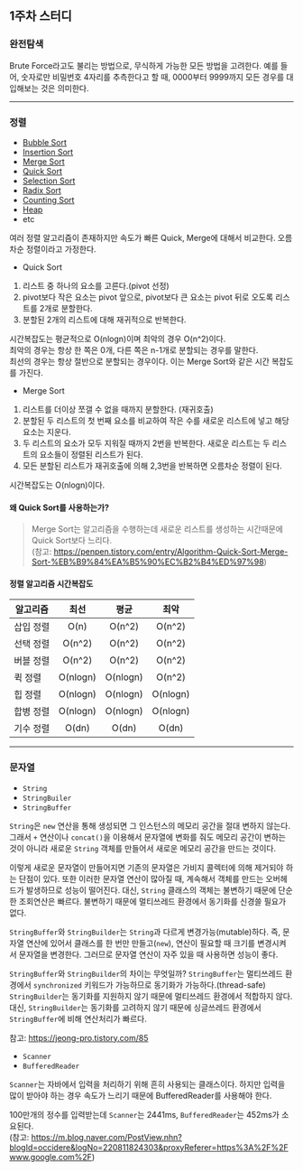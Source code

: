 ## 1주차 스터디

### 완전탐색
Brute Force라고도 불리는 방법으로, 무식하게 가능한 모든 방법을 고려한다.
예를 들어, 숫자로만 비밀번호 4자리를 추측한다고 할 때, 0000부터 9999까지 모든 경우를 대입해보는 것은 의미한다.

----

### 정렬
- [Bubble Sort](https://github.com/minho-jang/Univ/blob/master/2019-summer/Algorithms/src/sort/BubbleSort.java)
- [Insertion Sort](https://github.com/minho-jang/Univ/blob/master/2019-summer/Algorithms/src/sort/InsertionSort.java)
- [Merge Sort](https://github.com/minho-jang/Univ/blob/master/2019-summer/Algorithms/src/sort/MergeSort.java)
- [Quick Sort](https://github.com/minho-jang/Univ/blob/master/2019-summer/Algorithms/src/sort/QuickSort.java)
- [Selection Sort](https://github.com/minho-jang/Univ/blob/master/2019-summer/Algorithms/src/sort/SelectionSort.java)
- [Radix Sort](https://github.com/minho-jang/Univ/blob/master/2019-summer/Algorithms/src/sort/RadixSort.java)
- [Counting Sort](https://github.com/minho-jang/Univ/blob/master/2019-summer/Algorithms/src/sort/CountingSort.java)
- [Heap](https://github.com/minho-jang/Univ/blob/master/2019-summer/Algorithms/src/data_structure/Heap.java)
- etc

여러 정렬 알고리즘이 존재하지만 속도가 빠른 Quick, Merge에 대해서 비교한다. 오름차순 정렬이라고 가정한다.
- Quick Sort
1. 리스트 중 하나의 요소를 고른다.(pivot 선정)
2. pivot보다 작은 요소는 pivot 앞으로, pivot보다 큰 요소는 pivot 뒤로 오도록 리스트를 2개로 분할한다.
3. 분할된 2개의 리스트에 대해 재귀적으로 반복한다.

시간복잡도는 평균적으로 O(nlogn)이며 최악의 경우 O(n^2)이다.</br>
최악의 경우는 항상 한 쪽은 0개, 다른 쪽은 n-1개로 분할되는 경우를 말한다.</br>
최선의 경우는 항상 절반으로 분할되는 경우이다. 이는 Merge Sort와 같은 시간 복잡도를 가진다.</br>

- Merge Sort
1. 리스트를 더이상 쪼갤 수 없을 때까지 분할한다. (재귀호출)
2. 분할된 두 리스트의 첫 번째 요소를 비교하여 작은 수를 새로운 리스트에 넣고 해당 요소는 지운다.
3. 두 리스트의 요소가 모두 지워질 때까지 2번을 반복한다. 새로운 리스트는 두 리스트의 요소들이 정렬된 리스트가 된다.
4. 모든 분할된 리스트가 재귀호출에 의해 2,3번을 반복하면 오름차순 정렬이 된다.

시간복잡도는 O(nlogn)이다.

#### 왜 Quick Sort를 사용하는가?</br>
> Merge Sort는 알고리즘을 수행하는데 새로운 리스트를 생성하는 시간때문에 Quick Sort보다 느리다.</br>
> (참고: https://penpen.tistory.com/entry/Algorithm-Quick-Sort-Merge-Sort-%EB%B9%84%EA%B5%90%EC%B2%B4%ED%97%98)

#### 정렬 알고리즘 시간복잡도
|  <center>알고리즘</center> |  <center>최선</center> |  <center>평균</center> |  <center>최악</center> |
|:--------|:--------:|:--------:|:--------:|
| 삽입 정렬 | O(n) | O(n^2) | O(n^2) |
| 선택 정렬 | O(n^2) | O(n^2) | O(n^2) |
| 버블 정렬 | O(n^2) | O(n^2) | O(n^2) |
| 퀵 정렬 | O(nlogn) | O(nlogn) | O(n^2) |
| 힙 정렬 | O(nlogn) | O(nlogn) | O(nlogn) |
| 합병 정렬 | O(nlogn) | O(nlogn) | O(nlogn) |
| 기수 정렬 | O(dn) | O(dn) | O(dn) |

----

### 문자열
- `String`
- `StringBuiler`
- `StringBuffer`

`String`은 `new` 연산을 통해 생성되면 그 인스턴스의 메모리 공간을 절대 변하지 않는다.
그래서 `+` 연산이나 `concat()`을 이용해서 문자열에 변화를 줘도 메모리 공간이 변하는 것이 아니라
새로운 `String` 객체를 만들어서 새로운 메모리 공간을 만드는 것이다.

이렇게 새로운 문자열이 만들어지면 기존의 문자열은 가비지 콜렉터에 의해 제거되야 하는 단점이 있다.
또한 이러한 문자열 연산이 많아질 때, 계속해서 객체를 만드는 오버헤드가 발생하므로 성능이 떨어진다.
대신, `String` 클래스의 객체는 불변하기 때문에 단순한 조회연산은 빠르다.
불변하기 때문에 멀티쓰레드 환경에서 동기화를 신경쓸 필요가 없다.

`StringBuffer`와 `StringBuilder`는 `String`과 다르게 변경가능(mutable)하다.
즉, 문자열 연산에 있어서 클래스를 한 번만 만들고(`new`), 연산이 필요할 때 크기를 변경시켜서 문자열을 변경한다.
그러므로 문자열 연산이 자주 있을 때 사용하면 성능이 좋다.

`StringBuffer`와 `StringBuilder`의 차이는 무엇일까?
`StringBuffer`는 멀티쓰레드 환경에서 `synchronized` 키워드가 가능하므로 동기화가 가능하다.(thread-safe)
`StringBuilder`는 동기화를 지원하지 않기 때문에 멀티쓰레드 환경에서 적합하지 않다.
대신, `StringBuilder`는 동기화를 고려하지 않기 때문에 싱글쓰레드 환경에서 `StringBuffer`에 비해 연산처리가 빠르다.

참고: https://jeong-pro.tistory.com/85

- `Scanner`
- `BufferedReader`

`Scanner`는 자바에서 입력을 처리하기 위해 흔히 사용되는 클래스이다.
하지만 입력을 많이 받아야 하는 경우 속도가 느리기 때문에 BufferedReader를 사용해야 한다.

100만개의 정수를 입력받는데 `Scanner`는 2441ms, `BufferedReader`는 452ms가 소요된다.</br>
(참고: https://m.blog.naver.com/PostView.nhn?blogId=occidere&logNo=220811824303&proxyReferer=https%3A%2F%2Fwww.google.com%2F)

